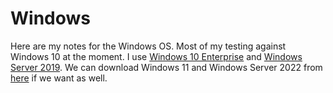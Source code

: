 # Windows

Here are my notes for the Windows OS. Most of my testing against Windows 10 at the moment. I use [Windows 10 Enterprise](https://www.microsoft.com/en-us/evalcenter/evaluate-windows-10-enterprise) and [Windows Server 2019](https://www.microsoft.com/en-us/evalcenter/evaluate-windows-server-2019). We can download Windows 11 and Windows Server 2022 from [here](https://www.microsoft.com/en-us/evalcenter/) if we want as well.
